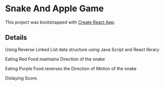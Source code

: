 # Snake And Apple Game

This project was bootstrapped with [Create React App](https://github.com/facebook/create-react-app).

## Details

Using Reverse Linked List data structure using Java Script and React library

Eating Red Food maintains Direction of the snake

Eating Purple Food reverses the Direction of Motion of the snake


 Dislaying Score.


